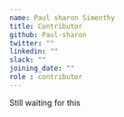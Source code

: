 ```yaml
---
name: Paul sharon Simenthy
title: Contributor
github: Paul-sharon
twitter: ""
linkedin: ""
slack: ""
joining_date: ""
role : contributor
---
```


Still waiting for this
